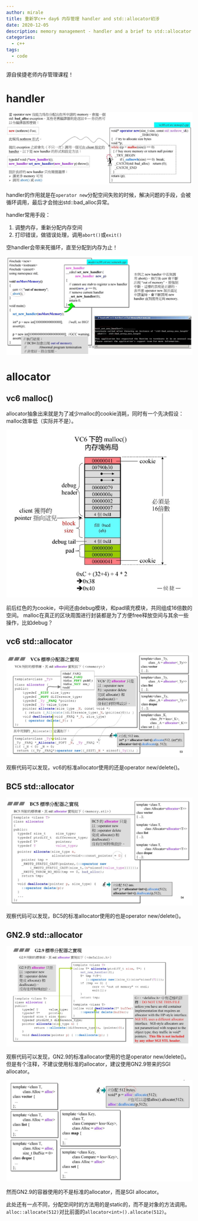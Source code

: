 ```yaml
---
author: mirale
title: 重新学c++ day6 内存管理 handler and std::allocator初涉
date: 2020-12-05
description: memory management - handler and a brief to std::allocator
categories:
  - c++
tags:
  - code
---
```


源自侯捷老师内存管理课程！

# handler

![](new_handler.jpg)

handler的作用就是在`operator new`分配空间失败的时候，解决问题的手段，会被循环调用，最后才会抛出std::bad_alloc异常。

handler常用手段：
1. 调整内存，重新分配内存空间
2. 打印错误，做错误处理，调用`abort()`或`exit()`

空handler会带来死循环，直至分配到内存为止！

![](new_handler_case.jpg)

# allocator

## vc6 malloc()

allocator抽象出来就是为了减少malloc的cookie消耗，同时有一个先决假设：malloc效率低（实际并不是）。

![](malloc_vc6.jpg)

前后红色的为cookie，中间还由debug模块，和pad填充模块，共同组成16倍数的空间。
malloc在真正的区块周围进行封装都是为了方便free释放空间与其余一些操作，比如debug？

## vc6 std::allocator

![](stdmalloc_vc6.jpg)

观察代码可以发现，vc6的标准allocator使用的还是operator new/delete()。

## BC5 std::allocator

![](stdmalloc_bc5.jpg)

观察代码可以发现，BC5的标准allocator使用的也是operator new/delete()。


## GN2.9 std::allocator

![](stdmalloc_gn2.jpg)

观察代码可以发现，GN2.9的标准allocator使用的也是operator new/delete()。
但是有个注释，不建议使用标准的allocator，建议使用GN2.9带来的SGI allocator。

![](gn2_container_allocator.jpg)

然而GN2.9的容器使用的不是标准的allocator，而是SGI allocator。

此处还有一点不同，分配空间时的方法用的是static的，而不是对象的方法调用。
`alloc::allocate(512)`对比前面的`allocator<int>().allocate(512)`。